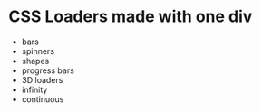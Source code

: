 # CSS Loaders made with one div
- bars
- spinners
- shapes
- progress bars
- 3D loaders
- infinity
- continuous
